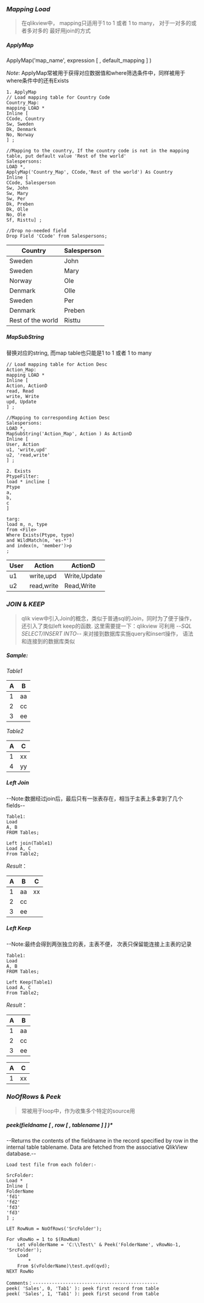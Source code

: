 ### *Mapping Load*

> 在qlikview中， mapping只适用于1 to 1 或者 1 to many， 对于一对多的或者多对多的 最好用join的方式

##### *ApplyMap*

ApplyMap('map_name', expression [ , default_mapping ] )

*Note*: ApplyMap常被用于获得对应数据值和where筛选条件中，同样被用于where条件中的还有Exists

```
1. ApplyMap
// Load mapping table for Country Code
Country_Map:
mapping LOAD * 
Inline [
CCode, Country
Sw, Sweden
Dk, Denmark
No, Norway
] ;

//Mapping to the country, If the country code is not in the mapping table, put default value 'Rest of the world'
Salespersons:
LOAD *, 
ApplyMap('Country_Map', CCode,'Rest of the world') As Country 
Inline [
CCode, Salesperson 
Sw, John
Sw, Mary
Sw, Per 
Dk, Preben
Dk, Olle
No, Ole 
Sf, Risttu] ;

//Drop no-needed field
Drop Field 'CCode' from Salespersons;

```

Country | Salesperson
----------------- | ---------
Sweden | John
Sweden | Mary
Norway | Ole
Denmark | Olle
Sweden | Per
Denmark | Preben
Rest of the world | Risttu



##### *MapSubString*

替换对应的string, 而map table也只能是1 to 1 或者 1 to many

```
// Load mapping table for Action Desc
Action_Map:
mapping LOAD * 
Inline [
Action, ActionD
read, Read
write, Write
upd, Update
] ;

//Mapping to corresponding Action Desc
Salespersons:
LOAD *, 
MapSubString('Action_Map', Action ) As ActionD 
Inline [
User, Action 
u1, 'write,upd'
u2, 'read,write'
] ;

2. Exists
PtypeFilter:
load * incline [
Ptype
a,
b,
c
]

targ:
load m, n, type
from <File>
Where Exists(Ptype, type)
and WildMatch(m, 'es-*')
and index(n, 'member')>p
;

```

User | Action | ActionD
----- | ------------- | -------------
u1 | write,upd | Write,Update
u2 | read,write | Read,Write


### *JOIN* & *KEEP*

> qlik view中引入Join的概念，类似于普通sql的Join，同时为了便于操作，还引入了类似left keep的函数.
这里需要提一下：qlikview 可利用 --*SQL SELECT/INSERT INTO*-- 来对接到数据库实施query和insert操作， 语法和连接到的数据库类似

##### *Sample:*
*Table1*

A | B
---- | ----
1 | aa
2 | cc
3 | ee

*Table2*

A | C
---- | ----
1 | xx
4 | yy


##### *Left Join* 

--Note:数据经过join后，最后只有一张表存在，相当于主表上多拿到了几个fields--

```
Table1:
Load
A, B
FROM Tables;

Left join(Table1)
Load A, C
From Table2;

```
*Result*：

A | B | C
---- | ---- | ----
1 | aa | xx
2 | cc | 
3 | ee | 


##### *Left Keep*

--Note:最终会得到两张独立的表，主表不便， 次表只保留能连接上主表的记录

```
Table1:
Load
A, B
FROM Tables;

Left Keep(Table1)
Load A, C
From Table2;

```

*Result*：

A | B
---- | ----
1 | aa
2 | cc
3 | ee

A | C
---- | ----
1 | xx


### *NoOfRows* & *Peek*

> 常被用于loop中，作为收集多个特定的source用

##### peek(fieldname [ , row [ , tablename ] ] )*

--Returns the contents of the fieldname in the record specified by row in the internal table tablename. Data are fetched from the associative QlikView database.-- 

```
Load test file from each folder:-

SrcFolder:
Load * 
Inline [
FolderName
'fd1'
'fd2'
'fd3'
'fd3'
] ;

LET RowNum = NoOfRows('SrcFolder');

For vRowNo = 1 to $(RowNum)
	Let vFolderName = 'C:\\Test\' & Peek('FolderName', vRowNo-1, 'SrcFolder');
	Load
		*
	From $(vFolderName)\test.qvd(qvd);
NEXT RowNo

Comments：----------------------------------------------
peek( 'Sales', 0, 'Tab1' ): peek first record from table
peek( 'Sales', 1, 'Tab1' ): peek first second from table
```

